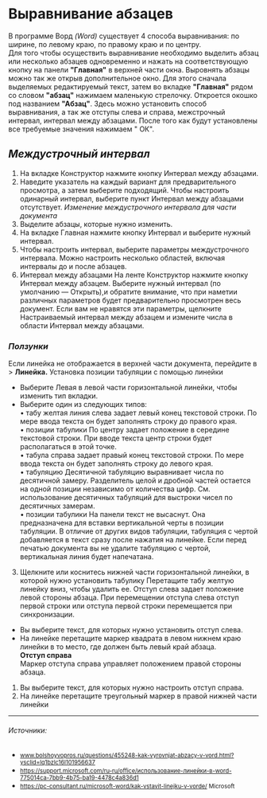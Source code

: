 

# Выравнивание абзацев




В программе Ворд *(Word)* существует 4 способа выравнивания: по ширине, по левому краю, по правому краю и по центру.  
Для того чтобы осуществить выравнивание необходимо выделить абзац или несколько абзацев одновременно и нажать на соответствующую кнопку на панели **"Главная"** в верхней части окна.    Выровнять абзацы можно так же открыв дополнительное окно. Для этого сначала выделяемых редактируемый текст, затем во вкладке **"Главная"** рядом со словом **"абзац"** нажимаем маленькую стрелочку. Откроется окошко под названием **"Абзац"**. Здесь можно установить способ выравнивания, а так же отступы слева и справа, межстрочный интервал, интервал между абзацами. После того как будут установлены все требуемые значения нажимаем " ОК".

## ***Междустрочный интервал*** ##
 1. На вкладке Конструктор нажмите кнопку Интервал между абзацами.
 2. Наведите указатель на каждый вариант для предварительного просмотра, а затем выберите подходящий.   Чтобы настроить одинарный интервал, выберите пункт Интервал между абзацами отсутствует.
*Изменение междустрочного интервала для части документа*
 1. Выделите абзацы, которые нужно изменить.
 2. На вкладке Главная нажмите кнопку Интервал и выберите нужный интервал.
 3. Чтобы настроить интервал, выберите параметры междустрочного интервала. Можно настроить несколько областей, включая интервалы до и после абзацев. 
 4. Интервал между абзацами
На ленте Конструктор нажмите кнопку Интервал между абзацем. Выберите нужный интервал (по умолчанию — Открыть),и обратите внимание, что при наметии различных параметров будет предварительно просмотрен весь документ.
Если вам не нравятся эти параметры, щелкните Настраиваемый интервал между абзацем и измените числа в области Интервал между абзацами.  
### ***Ползунки*** ###  
Если линейка не отображается в верхней части документа, перейдите в > **Линейка.**
Установка позиции табуляции с помощью линейки
 +  Выберите Левая   в левой части горизонтальной линейки, чтобы изменить тип вкладки.   
 +  Выберите один из следующих типов:    
 •    табу желтая линия слева задает левый конец текстовой строки. По мере ввода текста он будет заполнять строку до правого края.  
 •    позиции табулики По центру задает положение в середине текстовой строки. При вводе текста центр строки будет располагаться в этой точке.  
 •    табула справа задает правый конец текстовой строки. По мере ввода текста он будет заполнять строку до левого края.  
 •    табуляцию Десятичной табуляцию выравнивает числа по десятичной замеру. Разделитель целой и дробной частей остается на одной позиции независимо от количества цифр. См. использование десятичных табуляций для выстроки чисел по десятичных замерам.  
 •    позиции табулики На панели текст не высаснут. Она предназначена для вставки вертикальной черты в позиции табуляции. В отличие от других видов табуляции, табуляция с чертой добавляется в текст сразу после нажатия на линейке. Если перед печатью документа вы не удалите табуляцию с чертой, вертикальная линия будет напечатана.  
 3.  Щелкните или коснитесь нижней части горизонтальной линейки, в которой нужно установить табулику
Перетащите табу желтую линейку вниз, чтобы удалить ее.
Отступ слева задает положение левой стороны абзаца. При перемещении отступа слева отступ первой строки или отступа первой строки перемещается при синхронизации.
 + Вы выберите текст, для которых нужно установить отступ слева.
 + На линейке перетащите маркер квадрата в левом нижнем краю линейки в то место, где должен быть левый край абзаца.  
**Отступ справа**  
Маркер отступа справа управляет положением правой стороны абзаца.
 1. Вы выберите текст, для которых нужно настроить отступ справа.
 2. На линейке перетащите треугольный маркер в правой нижней части линейки 
---

###### Источники:

 * <small>www.bolshoyvopros.ru/questions/455248-kak-vyrovnjat-abzacy-v-vord.html?ysclid=lq1bzlc16l101956637</small>
 * <small>https://support.microsoft.com/ru-ru/office/использование-линейки-в-word-775014ca-7bb9-4b75-ba19-4478c4a836d1</small>
 * <small>https://pc-consultant.ru/microsoft-word/kak-vstavit-linejku-v-vorde/
Microsoft</small>

